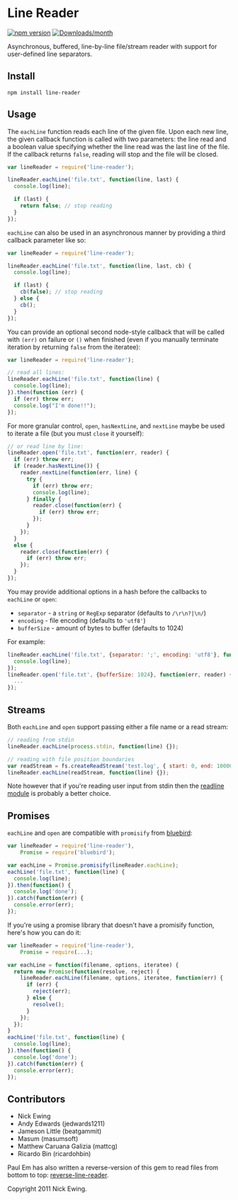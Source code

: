 Line Reader
===========
[![npm version](https://img.shields.io/npm/v/line-reader.svg)](https://www.npmjs.com/package/line-reader)
[![Downloads/month](https://img.shields.io/npm/dm/line-reader.svg)](https://www.npmjs.com/package/line-reader)

Asynchronous, buffered, line-by-line file/stream reader with support for
user-defined line separators.

Install
-------

`npm install line-reader`

Usage
-----

The `eachLine` function reads each line of the given file.  Upon each new line,
the given callback function is called with two parameters: the line read and a
boolean value specifying whether the line read was the last line of the file.
If the callback returns `false`, reading will stop and the file will be closed.

```javascript
var lineReader = require('line-reader');

lineReader.eachLine('file.txt', function(line, last) {
  console.log(line);

  if (last) {
    return false; // stop reading
  }
});
```

`eachLine` can also be used in an asynchronous manner by providing a third
callback parameter like so:

```javascript
var lineReader = require('line-reader');

lineReader.eachLine('file.txt', function(line, last, cb) {
  console.log(line);

  if (last) {
    cb(false); // stop reading
  } else {
    cb();
  }
});
```

You can provide an optional second node-style callback that will be called with
`(err)` on failure or `()` when finished (even if you manually terminate iteration
by returning `false` from the iteratee):

```javascript
var lineReader = require('line-reader');

// read all lines:
lineReader.eachLine('file.txt', function(line) {
  console.log(line);
}).then(function (err) {
  if (err) throw err;
  console.log("I'm done!!");
});
```

For more granular control, `open`, `hasNextLine`, and `nextLine` maybe be used
to iterate a file (but you must `close` it yourself):

```javascript
// or read line by line:
lineReader.open('file.txt', function(err, reader) {
  if (err) throw err;
  if (reader.hasNextLine()) {
    reader.nextLine(function(err, line) {
      try {
        if (err) throw err;
        console.log(line);
      } finally {
        reader.close(function(err) {
          if (err) throw err;
        });
      }
    });
  }
  else {
    reader.close(function(err) {
      if (err) throw err;
    });
  }
});
```

You may provide additional options in a hash before the callbacks to `eachLine` or `open`:
* `separator`   - a `string` or `RegExp` separator (defaults to `/\r\n?|\n/`)
* `encoding`    - file encoding (defaults to `'utf8'`)
* `bufferSize`  - amount of bytes to buffer (defaults to 1024)

For example:

```javascript
lineReader.eachLine('file.txt', {separator: ';', encoding: 'utf8'}, function(line, last, cb) {
  console.log(line);
});
lineReader.open('file.txt', {bufferSize: 1024}, function(err, reader) {
  ...
});
```

Streams
-------

Both `eachLine` and `open` support passing either a file name or a read stream:

```javascript
// reading from stdin
lineReader.eachLine(process.stdin, function(line) {});

// reading with file position boundaries
var readStream = fs.createReadStream('test.log', { start: 0, end: 10000 });
lineReader.eachLine(readStream, function(line) {});
```

Note however that if you're reading user input from stdin then the
[readline module](https://nodejs.org/api/readline.html) is probably a better choice.

Promises
--------

`eachLine` and `open` are compatible with `promisify` from [bluebird](https://github.com/petkaantonov/bluebird/blob/master/API.md#promisepromisifyfunction-nodefunction--dynamic-receiver---function):

```javascript
var lineReader = require('line-reader'),
    Promise = require('bluebird');

var eachLine = Promise.promisify(lineReader.eachLine);
eachLine('file.txt', function(line) {
  console.log(line);
}).then(function() {
  console.log('done');
}).catch(function(err) {
  console.error(err);
});
```

If you're using a promise library that doesn't have a promisify function, here's how you can do it:

```javascript
var lineReader = require('line-reader'),
    Promise = require(...);

var eachLine = function(filename, options, iteratee) {
  return new Promise(function(resolve, reject) {
    lineReader.eachLine(filename, options, iteratee, function(err) {
      if (err) {
        reject(err);
      } else {
        resolve();
      }
    });
  });
}
eachLine('file.txt', function(line) {
  console.log(line);
}).then(function() {
  console.log('done');
}).catch(function(err) {
  console.error(err);
});
```

Contributors
------------

* Nick Ewing
* Andy Edwards (jedwards1211)
* Jameson Little (beatgammit)
* Masum (masumsoft)
* Matthew Caruana Galizia (mattcg)
* Ricardo Bin (ricardohbin)

Paul Em has also written a reverse-version of this gem to read files from bottom to top: [reverse-line-reader](https://github.com/paul-em/reverse-line-reader).

Copyright 2011 Nick Ewing.
